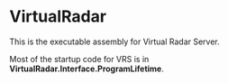 ﻿# VirtualRadar
This is the executable assembly for Virtual Radar Server.

Most of the startup code for VRS is in **VirtualRadar.Interface.ProgramLifetime**.